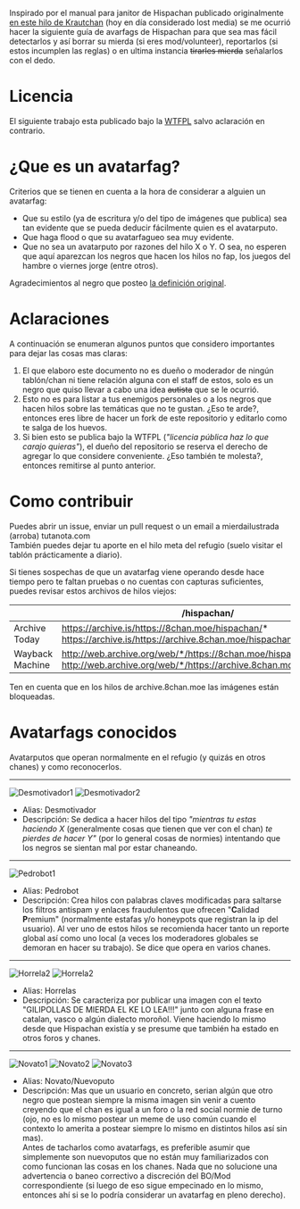 Inspirado por el manual para janitor de Hispachan publicado originalmente [en este hilo de Krautchan](https://krautchan.rip/hs/175801) (hoy en día considerado lost media) se me ocurrió hacer la siguiente guía de avarfags de Hispachan para que sea mas fácil detectarlos y así borrar su mierda (si eres mod/volunteer), reportarlos (si estos incumplen las reglas) o en ultima instancia ~~tirarles mierda~~ señalarlos con el dedo.

# Licencia
El siguiente trabajo esta publicado bajo la [WTFPL](https://es.wikipedia.org/wiki/WTFPL) salvo aclaración en contrario.

# ¿Que es un avatarfag?
Criterios que se tienen en cuenta a la hora de considerar a alguien un avatarfag:

* Que su estilo (ya de escritura y/o del tipo de imágenes que publica) sea tan evidente que se pueda deducir fácilmente quien es el avatarputo.
* Que haga flood o que su avatarfagueo sea muy evidente.
* Que no sea un avatarputo por razones del hilo X o Y. O sea, no esperen que aquí aparezcan los negros que hacen los hilos no fap, los juegos del hambre o viernes jorge (entre otros).

Agradecimientos al negro que posteo [la definición original](http://web.archive.org/web/20240519121023/https://archive.8chan.moe/hisparefugio/res/170050.html#170283).

# Aclaraciones
A continuación se enumeran algunos puntos que considero importantes para dejar las cosas mas claras:

1. El que elaboro este documento no es dueño o moderador de ningún tablón/chan ni tiene relación alguna con el staff de estos, solo es un negro que quiso llevar a cabo una idea ~~autista~~ que se le ocurrió.
2. Esto no es para listar a tus enemigos personales o a los negros que hacen hilos sobre las temáticas que no te gustan. ¿Eso te arde?, entonces eres libre de hacer un fork de este repositorio y editarlo como te salga de los huevos.
3. Si bien esto se publica bajo la WTFPL (*"licencia pública haz lo que carajo quieras"*), el dueño del repositorio se reserva el derecho de agregar lo que considere conveniente. ¿Eso también te molesta?, entonces remitirse al punto anterior.

# Como contribuir
Puedes abrir un issue, enviar un pull request o un email a mierdailustrada (arroba) tutanota.com\
También puedes dejar tu aporte en el hilo meta del refugio (suelo visitar el tablón prácticamente a diario).

Si tienes sospechas de que un avatarfag viene operando desde hace tiempo pero te faltan pruebas o no cuentas con capturas suficientes, puedes revisar estos archivos de hilos viejos:

|                 | /hispachan/                                                                                                                   | /hisparefugio/                                                                                                                      |
|-----------------|-------------------------------------------------------------------------------------------------------------------------------|-------------------------------------------------------------------------------------------------------------------------------------|
| Archive Today   | https://archive.is/https://8chan.moe/hispachan/* https://archive.is/https://archive.8chan.moe/hispachan/*                     | https://archive.is/https://8chan.moe/hisparefugio/* https://archive.is/https://archive.8chan.moe/hisparefugio/*                     |
| Wayback Machine | http://web.archive.org/web/*/https://8chan.moe/hispachan/* http://web.archive.org/web/*/https://archive.8chan.moe/hispachan/* | http://web.archive.org/web/*/https://8chan.moe/hisparefugio/* http://web.archive.org/web/*/https://archive.8chan.moe/hisparefugio/* |

Ten en cuenta que en los hilos de archive.8chan.moe las imágenes están bloqueadas.

# Avatarfags conocidos
Avatarputos que operan normalmente en el refugio (y quizás en otros chanes) y como reconocerlos.

---
![Desmotivador1](Desmotivador1.png)
![Desmotivador2](Desmotivador2.png)
* Alias: Desmotivador
* Descripción: Se dedica a hacer hilos del tipo *"mientras tu estas haciendo X* (generalmente cosas que tienen que ver con el chan) *te pierdes de hacer Y"* (por lo general cosas de normies) intentando que los negros se sientan mal por estar chaneando.

---
![Pedrobot1](Pedrobot1.png)
* Alias: Pedrobot
* Descripción: Crea hilos con palabras claves modificadas para saltarse los filtros antispam y enlaces fraudulentos que ofrecen "**C**alidad **P**remium" (normalmente estafas y/o honeypots que registran la ip del usuario). Al ver uno de estos hilos se recomienda hacer tanto un reporte global así como uno local (a veces los moderadores globales se demoran en hacer su trabajo). Se dice que opera en varios chanes.

---
![Horrela2](Horrela1.png)
![Horrela2](Horrela2.png)
* Alias: Horrelas
* Descripción: Se caracteriza por publicar una imagen con el texto "GILIPOLLAS DE MIERDA EL KE LO LEA!!!" junto con alguna frase en catalan, vasco o algún dialecto moroñol. Viene haciendo lo mismo desde que Hispachan existía y se presume que también ha estado en otros foros y chanes.

---
![Novato1](Novato1.png)
![Novato2](Novato2.png)
![Novato3](Novato3.png)

* Alias: Novato/Nuevoputo
* Descripción: Mas que un usuario en concreto, serian algún que otro negro que postean siempre la misma imagen sin venir a cuento creyendo que el chan es igual a un foro o la red social normie de turno (ojo, no es lo mismo postear un meme de uso común cuando el contexto lo amerita a postear siempre lo mismo en distintos hilos así sin mas).\
Antes de tacharlos como avatarfags, es preferible asumir que simplemente son nuevoputos que no están muy familiarizados con como funcionan las cosas en los chanes. Nada que no solucione una advertencia o baneo correctivo a discreción del BO/Mod correspondiente (si luego de eso sigue empecinado en lo mismo, entonces ahí si se lo podría considerar un avatarfag en pleno derecho).